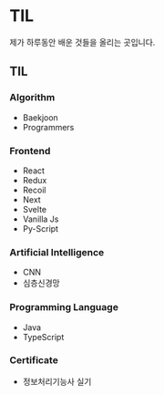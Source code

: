# TIL
제가 하루동안 배운 것들을 올리는 곳입니다.

## TIL

### Algorithm
- Baekjoon
- Programmers

### Frontend
- React
- Redux
- Recoil
- Next
- Svelte
- Vanilla Js
- Py-Script

### Artificial Intelligence
- CNN
- 심층신경망

### Programming Language
- Java
- TypeScript

### Certificate
- 정보처리기능사 실기
